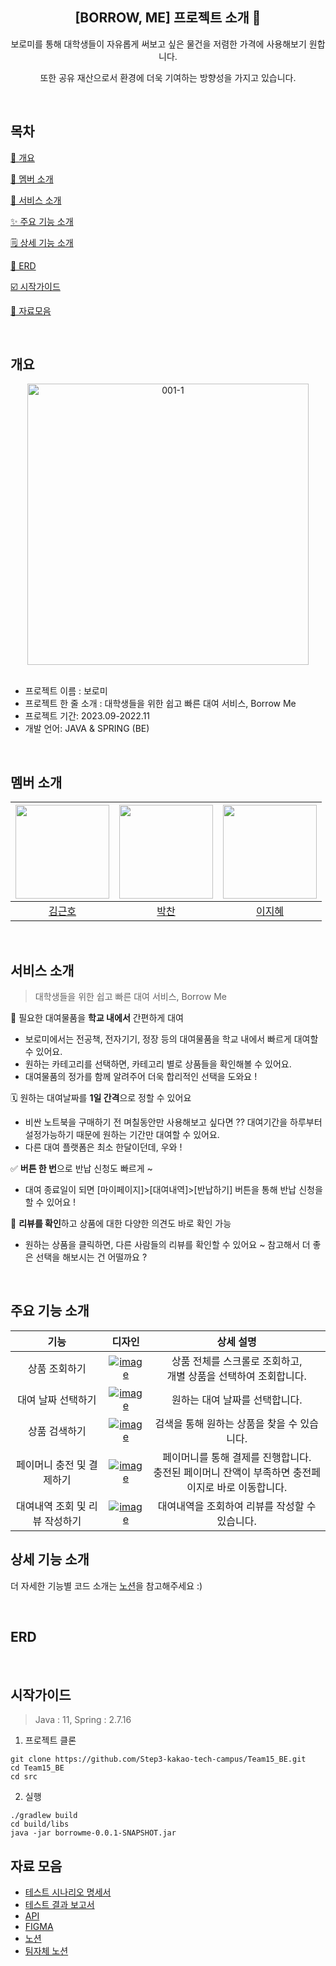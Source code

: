 <div align="center">
<h2>[BORROW, ME] 프로젝트 소개 🚩</h2>
보로미를 통해 대학생들이 자유롭게
써보고 싶은 물건을 저렴한 가격에 사용해보기 원합니다.

또한 공유 재산으로서 환경에 더욱 기여하는
방향성을 가지고 있습니다.
</div>
</br>

## 목차

[📜 개요](#개요)

[👥 멤버 소개](#멤버-소개)

[📍 서비스 소개](#서비스-소개)

[✨ 주요 기능 소개](#주요-기능-소개)

[🗒️ 상세 기능 소개](#상세-기능-소개)

[💚 ERD](#ERD)

[☑️ 시작가이드](#시작가이드)

[🔗 자료모음](#자료-모음)

</br>

## 개요
<div align="center"><a href="https://ibb.co/p4wLTJX"><img src="https://i.ibb.co/5s4R3Bc/001-1.png" width="450" height="450" alt="001-1" border="0"></a></div>
<br>

- 프로젝트 이름 : 보로미
- 프로젝트 한 줄 소개 : 대학생들을 위한 쉽고 빠른 대여 서비스, Borrow Me
- 프로젝트 기간: 2023.09-2022.11
- 개발 언어: JAVA & SPRING (BE)
</br>

## 멤버 소개
|<img src="https://github.com/geunho00.png"  width="150" height="150"/>|<img src="https://github.com/zxc88kr.png"  width="150" height="150"/>|<img src="https://github.com/C0Zl.png"  width="150" height="150"/>|
|:---:|:---:|:---:|
|[김근호](https://github.com/geunho00)|[박찬](https://github.com/zxc88kr)|[이지혜](https://github.com/C0Zl)|
</br>

## 서비스 소개
> 대학생들을 위한 쉽고 빠른 대여 서비스, Borrow Me

🏫 필요한 대여물품을 **학교 내에서** 간편하게 대여
- 보로미에서는 전공책, 전자기기, 정장 등의 대여물품을 학교 내에서 빠르게 대여할 수 있어요.
- 원하는 카테고리를 선택하면, 카테고리 별로 상품들을 확인해볼 수 있어요.
- 대여물품의 정가를 함께 알려주어 더욱 합리적인 선택을 도와요 !

🗓️ 원하는 대여날짜를 **1일 간격**으로 정할 수 있어요
- 비싼 노트북을 구매하기 전 며칠동안만 사용해보고 싶다면 ?? 대여기간을 하루부터 설정가능하기 때문에 원하는 기간만 대여할 수 있어요.
- 다른 대여 플랫폼은 최소 한달이던데, 우와 !
 
✅ **버튼 한 번**으로 반납 신청도 빠르게 ~
- 대여 종료일이 되면 [마이페이지]>[대여내역]>[반납하기] 버튼을 통해 반납 신청을 할 수 있어요 !

💬 **리뷰를 확인**하고 상품에 대한 다양한 의견도 바로 확인 가능
- 원하는 상품을 클릭하면, 다른 사람들의 리뷰를 확인할 수 있어요 ~ 참고해서 더 좋은 선택을 해보시는 건 어떨까요 ?
</br>

## 주요 기능 소개
|기능|디자인|상세 설명|
|:---:|:---:|:---:|
|상품 조회하기|<a href="https://ibb.co/Tqz6ytG"><img src="https://i.ibb.co/1JH1cTN/image.png" alt="image" border="0"></a>|상품 전체를 스크롤로 조회하고, <br>개별 상품을 선택하여 조회합니다.|
|대여 날짜 선택하기|<a href="https://ibb.co/MZ9mVBk"><img src="https://i.ibb.co/JmC973j/image.png" alt="image" border="0"></a>|원하는 대여 날짜를 선택합니다.|
|상품 검색하기|<a href="https://ibb.co/mRyqNwm"><img src="https://i.ibb.co/10Xqz53/image.png" alt="image" border="0"></a>|검색을 통해 원하는 상품을 찾을 수 있습니다.|
|페이머니 충전 및 결제하기|<a href="https://ibb.co/GkywM49"><img src="https://i.ibb.co/Y8m9dFX/image.png" alt="image" border="0"></a>|페이머니를 통해 결제를 진행합니다. <br>충전된 페이머니 잔액이 부족하면 충전페이지로 바로 이동합니다.|
|대여내역 조회 및 리뷰 작성하기|<a href="https://ibb.co/znFRXbn"><img src="https://i.ibb.co/cgwF6tg/image.png" alt="image" border="0"></a>|대여내역을 조회하여 리뷰를 작성할 수 있습니다.|

## 상세 기능 소개
더 자세한 기능별 코드 소개는 [노션](https://www.notion.so/ad7ae2629b6d4267acc52fb4e4fa22bc?v=c78021d44a9641c9b54ef9c20d8202a1&p=7cde2845263742dba98cacbe4f617f8b&pm=s)을 참고해주세요 :)

</br>

## ERD

</br>

## 시작가이드
> Java : 11, Spring : 2.7.16
1. 프로젝트 클론
```
git clone https://github.com/Step3-kakao-tech-campus/Team15_BE.git
cd Team15_BE
cd src
```
2. 실행
```
./gradlew build
cd build/libs
java -jar borrowme-0.0.1-SNAPSHOT.jar
```

## 자료 모음
- [테스트 시나리오 명세서](https://www.notion.so/ad7ae2629b6d4267acc52fb4e4fa22bc?v=c78021d44a9641c9b54ef9c20d8202a1&p=afa847dd4b634ef6b5818f71512dcefa&pm=s)
- [테스트 결과 보고서](https://www.notion.so/ad7ae2629b6d4267acc52fb4e4fa22bc?v=c78021d44a9641c9b54ef9c20d8202a1&p=4aeff7c7c53c4c09b2576dd26891a289&pm=s)
- [API](https://www.notion.so/loopy-lim/BE_API-c02e5946141b45f889a22cb909d0d617)
- [FIGMA](https://www.figma.com/file/CoUEoS5JYZz78AYT5c4Oq1/%EC%99%80%EC%9D%B4%EC%96%B4-%ED%94%84%EB%A0%88%EC%9E%84?type=design&node-id=0%3A1&mode=design&t=vQyMvCGKAIbmYD07-1)
- [노션](https://www.notion.so/ad7ae2629b6d4267acc52fb4e4fa22bc?v=c78021d44a9641c9b54ef9c20d8202a1)
- [팀자체 노션](https://www.notion.so/loopy-lim/Kakao-Team-15-2f7a7a7b9c0049a5afdbc7933452083a/)
